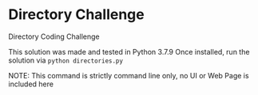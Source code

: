 # Directory Challenge
Directory Coding Challenge

This solution was made and tested in Python 3.7.9
Once installed, run the solution via `python directories.py`


NOTE: This command is strictly command line only, no UI or Web Page is included here

